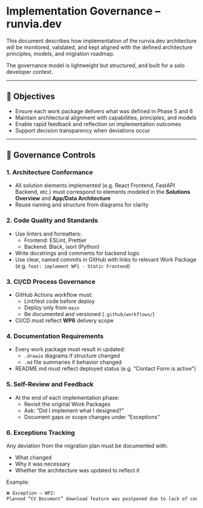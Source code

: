 # Implementation Governance – runvia.dev

This document describes how implementation of the runvia.dev architecture will be monitored, validated, and kept aligned with the defined architecture principles, models, and migration roadmap.

The governance model is lightweight but structured, and built for a solo developer context.

---

## 🧭 Objectives

- Ensure each work package delivers what was defined in Phase 5 and 6
- Maintain architectural alignment with capabilities, principles, and models
- Enable rapid feedback and reflection on implementation outcomes
- Support decision transparency when deviations occur

---

## 📐 Governance Controls

### 1. Architecture Conformance

- All solution elements implemented (e.g. React Frontend, FastAPI Backend, etc.) must correspond to elements modeled in the **Solutions Overview** and **App/Data Architecture**
- Reuse naming and structure from diagrams for clarity

### 2. Code Quality and Standards

- Use linters and formatters:
  - Frontend: ESLint, Prettier
  - Backend: Black, isort (Python)
- Write docstrings and comments for backend logic
- Use clear, named commits in GitHub with links to relevant Work Package (e.g. `feat: implement WP1 - Static Frontend`)

### 3. CI/CD Process Governance

- GitHub Actions workflow must:
  - Lint/test code before deploy
  - Deploy only from `main`
  - Be documented and versioned (`.github/workflows/`)
- CI/CD must reflect **WP6** delivery scope

### 4. Documentation Requirements

- Every work package must result in updated:
  - `.drawio` diagrams if structure changed
  - `.md` file summaries if behavior changed
- README.md must reflect deployed status (e.g. “Contact Form is active”)

### 5. Self-Review and Feedback

- At the end of each implementation phase:
  - Revisit the original Work Packages
  - Ask: “Did I implement what I designed?”
  - Document gaps or scope changes under “Exceptions”

### 6. Exceptions Tracking

Any deviation from the migration plan must be documented with:

- What changed
- Why it was necessary
- Whether the architecture was updated to reflect it

Example:

```markdown
❌ Exception – WP2:
Planned “CV Document” download feature was postponed due to lack of content. Feature removed from FastAPI and diagram updated.
